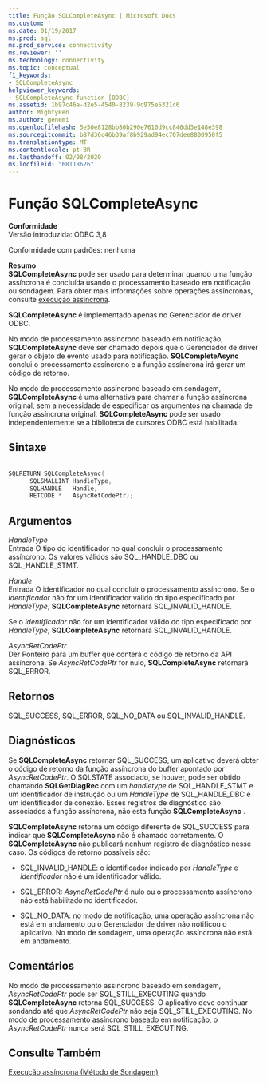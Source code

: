 ```yaml
---
title: Função SQLCompleteAsync | Microsoft Docs
ms.custom: ''
ms.date: 01/19/2017
ms.prod: sql
ms.prod_service: connectivity
ms.reviewer: ''
ms.technology: connectivity
ms.topic: conceptual
f1_keywords:
- SQLCompleteAsync
helpviewer_keywords:
- SQLCompleteAsync function [ODBC]
ms.assetid: 1b97c46a-d2e5-4540-8239-9d975e5321c6
author: MightyPen
ms.author: genemi
ms.openlocfilehash: 5e50e8128bb80b290e7610d9cc846dd3e148e398
ms.sourcegitcommit: b87d36c46b39af8b929ad94ec707dee8800950f5
ms.translationtype: MT
ms.contentlocale: pt-BR
ms.lasthandoff: 02/08/2020
ms.locfileid: "68118626"
---
```

# <a name="sqlcompleteasync-function"></a>Função SQLCompleteAsync
**Conformidade**  
 Versão introduzida: ODBC 3,8  
  
 Conformidade com padrões: nenhuma  
  
 **Resumo**  
 **SQLCompleteAsync** pode ser usado para determinar quando uma função assíncrona é concluída usando o processamento baseado em notificação ou sondagem. Para obter mais informações sobre operações assíncronas, consulte [execução assíncrona](../../../odbc/reference/develop-app/asynchronous-execution.md).  
  
 **SQLCompleteAsync** é implementado apenas no Gerenciador de driver ODBC.  
  
 No modo de processamento assíncrono baseado em notificação, **SQLCompleteAsync** deve ser chamado depois que o Gerenciador de driver gerar o objeto de evento usado para notificação. **SQLCompleteAsync** conclui o processamento assíncrono e a função assíncrona irá gerar um código de retorno.  
  
 No modo de processamento assíncrono baseado em sondagem, **SQLCompleteAsync** é uma alternativa para chamar a função assíncrona original, sem a necessidade de especificar os argumentos na chamada de função assíncrona original. **SQLCompleteAsync** pode ser usado independentemente se a biblioteca de cursores ODBC está habilitada.  
  
## <a name="syntax"></a>Sintaxe  
  
```cpp  
  
SQLRETURN SQLCompleteAsync(  
      SQLSMALLINT HandleType,  
      SQLHANDLE   Handle,  
      RETCODE *   AsyncRetCodePtr);  
```  
  
## <a name="arguments"></a>Argumentos  
 *HandleType*  
 Entrada O tipo do identificador no qual concluir o processamento assíncrono. Os valores válidos são SQL_HANDLE_DBC ou SQL_HANDLE_STMT.  
  
 *Handle*  
 Entrada O identificador no qual concluir o processamento assíncrono. Se o *identificador* não for um identificador válido do tipo especificado por *HandleType*, **SQLCompleteAsync** retornará SQL_INVALID_HANDLE.  
  
 Se o *identificador* não for um identificador válido do tipo especificado por *HandleType*, **SQLCompleteAsync** retornará SQL_INVALID_HANDLE.  
  
 *AsyncRetCodePtr*  
 Der Ponteiro para um buffer que conterá o código de retorno da API assíncrona. Se *AsyncRetCodePtr* for nulo, **SQLCompleteAsync** retornará SQL_ERROR.  
  
## <a name="returns"></a>Retornos  
 SQL_SUCCESS, SQL_ERROR, SQL_NO_DATA ou SQL_INVALID_HANDLE.  
  
## <a name="diagnostics"></a>Diagnósticos  
 Se **SQLCompleteAsync** retornar SQL_SUCCESS, um aplicativo deverá obter o código de retorno da função assíncrona do buffer apontado por *AsyncRetCodePtr*. O SQLSTATE associado, se houver, pode ser obtido chamando **SQLGetDiagRec** com um *handletype* de SQL_HANDLE_STMT e um identificador de instrução ou um *HandleType* de SQL_HANDLE_DBC e um identificador de conexão. Esses registros de diagnóstico são associados à função assíncrona, não esta função **SQLCompleteAsync** .  
  
 **SQLCompleteAsync** retorna um código diferente de SQL_SUCCESS para indicar que **SQLCompleteAsync** não é chamado corretamente. O **SQLCompleteAsync** não publicará nenhum registro de diagnóstico nesse caso. Os códigos de retorno possíveis são:  
  
-   SQL_INVALID_HANDLE: o identificador indicado por *HandleType* e *identificador* não é um identificador válido.  
  
-   SQL_ERROR: *AsyncRetCodePtr* é nulo ou o processamento assíncrono não está habilitado no identificador.  
  
-   SQL_NO_DATA: no modo de notificação, uma operação assíncrona não está em andamento ou o Gerenciador de driver não notificou o aplicativo. No modo de sondagem, uma operação assíncrona não está em andamento.  
  
## <a name="comments"></a>Comentários  
 No modo de processamento assíncrono baseado em sondagem, *AsyncRetCodePtr* pode ser SQL_STILL_EXECUTING quando **SQLCompleteAsync** retorna SQL_SUCCESS. O aplicativo deve continuar sondando até que *AsyncRetCodePtr* não seja SQL_STILL_EXECUTING. No modo de processamento assíncrono baseado em notificação, o *AsyncRetCodePtr* nunca será SQL_STILL_EXECUTING.  
  
## <a name="see-also"></a>Consulte Também  
 [Execução assíncrona (Método de Sondagem)](../../../odbc/reference/develop-app/asynchronous-execution-polling-method.md)
